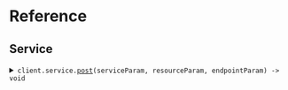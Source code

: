 # Reference

## Service

<details><summary><code>client.service.<a href="/src/api/resources/service/client/Client.ts">post</a>(serviceParam, resourceParam, endpointParam) -> void</code></summary>
<dl>
<dd>

#### 🔌 Usage

<dl>
<dd>

<dl>
<dd>

```typescript
await client.service.post("string", "string", 1);
```

</dd>
</dl>
</dd>
</dl>

#### ⚙️ Parameters

<dl>
<dd>

<dl>
<dd>

**serviceParam:** `string`

</dd>
</dl>

<dl>
<dd>

**resourceParam:** `string`

</dd>
</dl>

<dl>
<dd>

**endpointParam:** `number`

</dd>
</dl>

<dl>
<dd>

**requestOptions:** `Service.RequestOptions`

</dd>
</dl>
</dd>
</dl>

</dd>
</dl>
</details>

